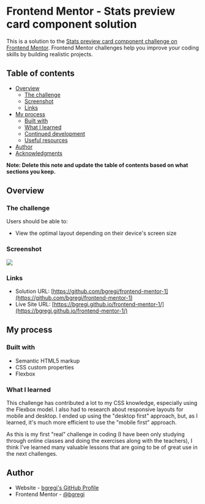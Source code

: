 # Frontend Mentor - Stats preview card component solution

This is a solution to the [Stats preview card component challenge on Frontend Mentor](https://www.frontendmentor.io/challenges/stats-preview-card-component-8JqbgoU62). Frontend Mentor challenges help you improve your coding skills by building realistic projects. 

## Table of contents

- [Overview](#overview)
  - [The challenge](#the-challenge)
  - [Screenshot](#screenshot)
  - [Links](#links)
- [My process](#my-process)
  - [Built with](#built-with)
  - [What I learned](#what-i-learned)
  - [Continued development](#continued-development)
  - [Useful resources](#useful-resources)
- [Author](#author)
- [Acknowledgments](#acknowledgments)

**Note: Delete this note and update the table of contents based on what sections you keep.**

## Overview

### The challenge

Users should be able to:

- View the optimal layout depending on their device's screen size

### Screenshot

![](./screenshot_desktop.png)

### Links

- Solution URL: [https://github.com/bgregi/frontend-mentor-1](https://github.com/bgregi/frontend-mentor-1)
- Live Site URL: [https://bgregi.github.io/frontend-mentor-1/](https://bgregi.github.io/frontend-mentor-1/)

## My process

### Built with

- Semantic HTML5 markup
- CSS custom properties
- Flexbox

### What I learned

This challenge has contributed a lot to my CSS knowledge, especially using the Flexbox model. I also had to research about responsive layouts for mobile and desktop. I ended up using the "desktop first" approach, but, as I learned, it's much more efficient to use the "mobile first" approach.

As this is my first "real" challenge in coding (I have been only studying through online classes and doing the exercises along with the teachers), I think I've learned many valuable lessons that are going to be of great use in the next challenges.

## Author

- Website - [bgregi's GitHub Profile](https://github.com/bgregi)
- Frontend Mentor - [@bgregi](https://www.frontendmentor.io/profile/bgregi)